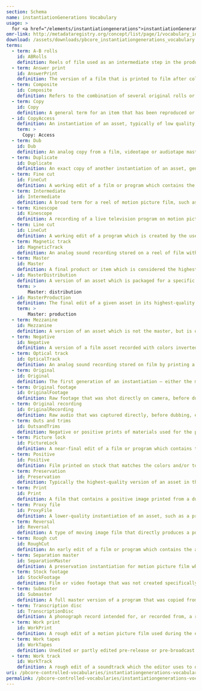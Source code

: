 ```yaml
---
section: Schema
name: instantiationGenerations Vocabulary
usage: >
  for <a href="/elements/instantiationgenerations">instantiationGenerations</a>
omr-link: http://metadataregistry.org/concept/list/page/1/vocabulary_id/466
download: /assets/downloads/pbcore_instantiationgenerations_vocabulary.xlsx
terms:
  - term: A-B rolls
    id: ABRolls
    definition: Reels of film used as an intermediate step in the production process to create transitions, fades and dissolves in the final production. Each roll contains distinct shots, with black leader in between to account for shots which will be dissolved in from other reels of film for the final production. Some film productions may utilize several such reels, labeled as A, B, C, D, etc. ‘A-B rolls’ should be used as a broad term for any such reels.
  - term: Answer print
    id: AnswerPrint
    definition: The version of a film that is printed to film after color correction and with the sound properly synced to the picture, generally used as the last production element before final approval for release.
  - term: Composite
    id: Composite
    definition: Refers to the combination of several original rolls or elements in one print or negative — for example, a reel with the combined sound and image or a composite track that includes music, effects and dialog.
  - term: Copy
    id: Copy
    definition: A general term for an item that has been reproduced or duplicated from an original instantiation.
  - id: CopyAccess
    definition: An instantiation of an asset, typically of low quality, that is designated by an archive or library for use by patrons, researchers, etc.
    term: >
      Copy: Access
  - term: Dub
    id: Dub
    definition: An analog copy from a film, videotape or audiotape master instantiation or earlier generation, typically involving some generation loss.
  - term: Duplicate
    id: Duplicate
    definition: An exact copy of another instantiation of an asset, generally digital, and involving no generation loss.
  - term: Fine cut
    id: FineCut
    definition: A working edit of a film or program which contains the correct sequences in the correct order, but may still undergo revisions in scene and sequence order to refine the final visuals.
  - term: Intermediate
    id: Intermediate
    definition: A broad term for a reel of motion picture film, such as an intermediate positive or intermediate negative, that exists as a generational step between the original negative and a release print. This term should be used in conjunction with a generation element reading ‘positive’ or ‘negative’. More specific terms may also be used, such as interpositive, IP or master positive for intermediate positive; internegative for intermediate negative; or CRI for color reversal intermediate.
  - term: Kinescope
    id: Kinescope
    definition: A recording of a live television program on motion picture film, used for the purpose of recording programs before the wide adoption of videotape.
  - term: Line cut
    id: LineCut
    definition: A working edit of a program which is created by the use of a video-switcher to make an in-the-moment edited version of the live show.
  - term: Magnetic track
    id: MagneticTrack
    definition: An analog sound recording stored on a reel of film with a magnetic coating.
  - term: Master
    id: Master
    definition: A final product or item which is considered the highest quality version. A production master is intended for distribution; a preservation master is the designated highest-quality version of an item maintained in a library or archive for the purposes of long-term preservation.
  - id: MasterDistribution
    definition: A version of an asset which is packaged for a specific form of distribution, and may include packaging elements such as trailers, teasers, logos, credits, opens, closes, etc.
    term: >
        Master: distribution
  - id: MasterProduction
    definition: The final edit of a given asset in its highest-quality format, which can be re-packaged for broadcast and distribution.
    term: >
        Master: production
  - term: Mezzanine
    id: Mezzanine
    definition: A version of an asset which is not the master, but is of high enough quality to be used for editing and to generate access copies.
  - term: Negative
    id: Negative
    definition: A version of a film asset recorded with colors inverted. Most motion picture film is originally shot in negative.
  - term: Optical track
    id: OpticalTrack
    definition: An analog sound recording stored on film by printing a waveform on a film strip.
  - term: Original
    id: Original
    definition: The first generation of an instantiation — either the material that came directly from the camera, in the case of raw footage, or, in the case of an edited master, the first master version created.
  - term: Original footage
    id: OriginalFootage
    definition: Raw footage that was shot directly on camera, before dubbing, editing, or reformatting.
  - term: Original recording
    id: OriginalRecording
    definition: Raw audio that was captured directly, before dubbing, editing or reformatting.
  - term: Outs and trims
    id: OutsandTrims
    definition: Negative or positive prints of materials used for the production of a motion picture film but not included in the final version, such as outtakes, second takes, tests, sound and dialogue tracks, etc.
  - term: Picture lock
    id: PictureLock
    definition: A near-final edit of a film or program which contains the correct scenes and sequences in the correct order for the final version, but has not yet undergone post-production work.
  - term: Positive
    id: Positive
    definition: Film printed on stock that matches the colors and/or tonal values of those in the original subject matter.
  - term: Preservation
    id: Preservation
    definition: Typically the highest-quality version of an asset in the possession of a library or archive, which is not accessed, but instead kept for the purposes of long-term preservation. A preservation instantiation may be a preservation master, which is considered the original or most important version to preserve, or a preservation copy, which exists as an exact or near-exact duplicate of the preservation master in case of destruction or damage, and which is often used to make mezzanine or access copies.
  - term: Print
    id: Print
    definition: A film that contains a positive image printed from a duplicate negative or a reversal film, intended for projection.
  - term: Proxy file
    id: ProxyFile
    definition: A lower-quality instantiation of an asset, such as a preview, that is provided to allow users to review files before accessing the original. May be the same as an access copy.
  - term: Reversal
    id: Reversal
    definition: A type of moving image film that directly produces a positive image on the camera original, rather than a negative.
  - term: Rough cut
    id: RoughCut
    definition: An early edit of a film or program which contains the approximate shot selection and timing that will be used for the final version, but may still require significant editing for sound, color, titles, etc.
  - term: Separation master
    id: SeparationMaster
    definition: A preservation instantiation for motion picture film which consists of three black-and-white copies, each filtered for one of the RGB spectrums.
  - term: Stock footage
    id: StockFootage
    definition: Film or video footage that was not created specifically for a program, but repurposed by the filmmakers from a pre-existing source. Generally licensed from a stock footage library or archive.
  - term: Submaster
    id: Submaster
    definition: A full master version of a program that was copied from an existing video master, and may be used to create specialized master versions, such as a foreign language master or syndication master.
  - term: Transcription disc
    id: TranscriptionDisc
    definition: A phonograph record intended for, or recorded from, a radio broadcast; used within the radio industry to distribute syndicated programs and preserve live broadcasts.
  - term: Work print
    id: WorkPrint
    definition: A rough edit of a motion picture film used during the editing process, which contains the approximate shot selection and timing that will be used for the final version, but may still include placeholder clips and require significant editing for sound, animation, special effects, etc.
  - term: Work tapes
    id: WorkTapes
    definition: Unedited or partly edited pre-release or pre-broadcast audio or video recordings generated as part of the production process. Work tapes generally correspond to master material of original footage or stock footage. Recommended usage should be in conjunction with Original Footage or Original Recording.
  - term: Work track
    id: WorkTrack
    definition: A rough edit of a soundtrack which the editor uses to develop the final soundtrack.
uri: /pbcore-controlled-vocabularies/instantiationgenerations-vocabulary/
permalink: /pbcore-controlled-vocabularies/instantiationgenerations-vocabulary/
---
```

